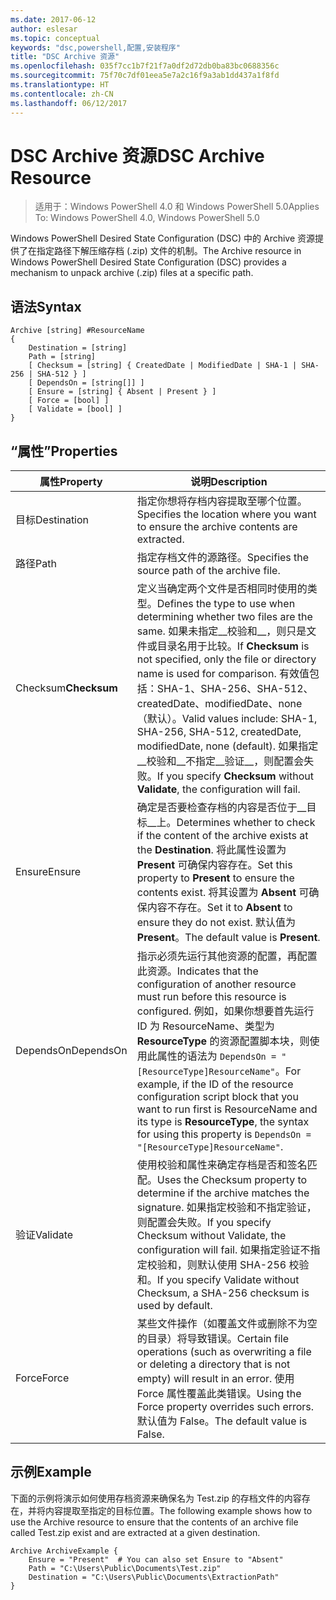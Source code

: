 ```yaml
---
ms.date: 2017-06-12
author: eslesar
ms.topic: conceptual
keywords: "dsc,powershell,配置,安装程序"
title: "DSC Archive 资源"
ms.openlocfilehash: 035f7cc1b7f21f7a0df2d72db0ba83bc0688356c
ms.sourcegitcommit: 75f70c7df01eea5e7a2c16f9a3ab1dd437a1f8fd
ms.translationtype: HT
ms.contentlocale: zh-CN
ms.lasthandoff: 06/12/2017
---
```

# <a name="dsc-archive-resource"></a><span data-ttu-id="487f8-103">DSC Archive 资源</span><span class="sxs-lookup"><span data-stu-id="487f8-103">DSC Archive Resource</span></span>

> <span data-ttu-id="487f8-104">适用于：Windows PowerShell 4.0 和 Windows PowerShell 5.0</span><span class="sxs-lookup"><span data-stu-id="487f8-104">Applies To: Windows PowerShell 4.0, Windows PowerShell 5.0</span></span>

<span data-ttu-id="487f8-105">Windows PowerShell Desired State Configuration (DSC) 中的 Archive 资源提供了在指定路径下解压缩存档 (.zip) 文件的机制。</span><span class="sxs-lookup"><span data-stu-id="487f8-105">The Archive resource in Windows PowerShell Desired State Configuration (DSC) provides a mechanism to unpack archive (.zip) files at a specific path.</span></span>

## <a name="syntax"></a><span data-ttu-id="487f8-106">语法</span><span class="sxs-lookup"><span data-stu-id="487f8-106">Syntax</span></span> 
```MOF
Archive [string] #ResourceName
{
    Destination = [string]
    Path = [string]
    [ Checksum = [string] { CreatedDate | ModifiedDate | SHA-1 | SHA-256 | SHA-512 } ]
    [ DependsOn = [string[]] ]
    [ Ensure = [string] { Absent | Present } ]
    [ Force = [bool] ]
    [ Validate = [bool] ]
}
```

## <a name="properties"></a><span data-ttu-id="487f8-107">“属性”</span><span class="sxs-lookup"><span data-stu-id="487f8-107">Properties</span></span>

|  <span data-ttu-id="487f8-108">属性</span><span class="sxs-lookup"><span data-stu-id="487f8-108">Property</span></span>  |  <span data-ttu-id="487f8-109">说明</span><span class="sxs-lookup"><span data-stu-id="487f8-109">Description</span></span>   | 
|---|---| 
| <span data-ttu-id="487f8-110">目标</span><span class="sxs-lookup"><span data-stu-id="487f8-110">Destination</span></span>| <span data-ttu-id="487f8-111">指定你想将存档内容提取至哪个位置。</span><span class="sxs-lookup"><span data-stu-id="487f8-111">Specifies the location where you want to ensure the archive contents are extracted.</span></span>| 
| <span data-ttu-id="487f8-112">路径</span><span class="sxs-lookup"><span data-stu-id="487f8-112">Path</span></span>| <span data-ttu-id="487f8-113">指定存档文件的源路径。</span><span class="sxs-lookup"><span data-stu-id="487f8-113">Specifies the source path of the archive file.</span></span>| 
| <span data-ttu-id="487f8-114">Checksum</span><span class="sxs-lookup"><span data-stu-id="487f8-114">__Checksum__</span></span>| <span data-ttu-id="487f8-115">定义当确定两个文件是否相同时使用的类型。</span><span class="sxs-lookup"><span data-stu-id="487f8-115">Defines the type to use when determining whether two files are the same.</span></span> <span data-ttu-id="487f8-116">如果未指定__校验和__，则只是文件或目录名用于比较。</span><span class="sxs-lookup"><span data-stu-id="487f8-116">If __Checksum__ is not specified, only the file or directory name is used for comparison.</span></span> <span data-ttu-id="487f8-117">有效值包括：SHA-1、SHA-256、SHA-512、createdDate、modifiedDate、none（默认）。</span><span class="sxs-lookup"><span data-stu-id="487f8-117">Valid values include: SHA-1, SHA-256, SHA-512, createdDate, modifiedDate, none (default).</span></span> <span data-ttu-id="487f8-118">如果指定__校验和__不指定__验证__，则配置会失败。</span><span class="sxs-lookup"><span data-stu-id="487f8-118">If you specify __Checksum__ without __Validate__, the configuration will fail.</span></span>| 
| <span data-ttu-id="487f8-119">Ensure</span><span class="sxs-lookup"><span data-stu-id="487f8-119">Ensure</span></span>| <span data-ttu-id="487f8-120">确定是否要检查存档的内容是否位于__目标__上。</span><span class="sxs-lookup"><span data-stu-id="487f8-120">Determines whether to check if the content of the archive exists at the __Destination__.</span></span> <span data-ttu-id="487f8-121">将此属性设置为 __Present__ 可确保内容存在。</span><span class="sxs-lookup"><span data-stu-id="487f8-121">Set this property to __Present__ to ensure the contents exist.</span></span> <span data-ttu-id="487f8-122">将其设置为 __Absent__ 可确保内容不存在。</span><span class="sxs-lookup"><span data-stu-id="487f8-122">Set it to __Absent__ to ensure they do not exist.</span></span> <span data-ttu-id="487f8-123">默认值为 __Present__。</span><span class="sxs-lookup"><span data-stu-id="487f8-123">The default value is __Present__.</span></span>| 
| <span data-ttu-id="487f8-124">DependsOn</span><span class="sxs-lookup"><span data-stu-id="487f8-124">DependsOn</span></span> | <span data-ttu-id="487f8-125">指示必须先运行其他资源的配置，再配置此资源。</span><span class="sxs-lookup"><span data-stu-id="487f8-125">Indicates that the configuration of another resource must run before this resource is configured.</span></span> <span data-ttu-id="487f8-126">例如，如果你想要首先运行 ID 为 ResourceName、类型为 __ResourceType__ 的资源配置脚本块，则使用此属性的语法为 `DependsOn = "[ResourceType]ResourceName"`。</span><span class="sxs-lookup"><span data-stu-id="487f8-126">For example, if the ID of the resource configuration script block that you want to run first is ResourceName and its type is __ResourceType__, the syntax for using this property is `DependsOn = "[ResourceType]ResourceName"`.</span></span>| 
| <span data-ttu-id="487f8-127">验证</span><span class="sxs-lookup"><span data-stu-id="487f8-127">Validate</span></span>| <span data-ttu-id="487f8-128">使用校验和属性来确定存档是否和签名匹配。</span><span class="sxs-lookup"><span data-stu-id="487f8-128">Uses the Checksum property to determine if the archive matches the signature.</span></span> <span data-ttu-id="487f8-129">如果指定校验和不指定验证，则配置会失败。</span><span class="sxs-lookup"><span data-stu-id="487f8-129">If you specify Checksum without Validate, the configuration will fail.</span></span> <span data-ttu-id="487f8-130">如果指定验证不指定校验和，则默认使用 SHA-256 校验和。</span><span class="sxs-lookup"><span data-stu-id="487f8-130">If you specify Validate without Checksum, a SHA-256 checksum is used by default.</span></span>| 
| <span data-ttu-id="487f8-131">Force</span><span class="sxs-lookup"><span data-stu-id="487f8-131">Force</span></span>| <span data-ttu-id="487f8-132">某些文件操作（如覆盖文件或删除不为空的目录）将导致错误。</span><span class="sxs-lookup"><span data-stu-id="487f8-132">Certain file operations (such as overwriting a file or deleting a directory that is not empty) will result in an error.</span></span> <span data-ttu-id="487f8-133">使用 Force 属性覆盖此类错误。</span><span class="sxs-lookup"><span data-stu-id="487f8-133">Using the Force property overrides such errors.</span></span> <span data-ttu-id="487f8-134">默认值为 False。</span><span class="sxs-lookup"><span data-stu-id="487f8-134">The default value is False.</span></span>| 

## <a name="example"></a><span data-ttu-id="487f8-135">示例</span><span class="sxs-lookup"><span data-stu-id="487f8-135">Example</span></span>

<span data-ttu-id="487f8-136">下面的示例将演示如何使用存档资源来确保名为 Test.zip 的存档文件的内容存在，并将内容提取至指定的目标位置。</span><span class="sxs-lookup"><span data-stu-id="487f8-136">The following example shows how to use the Archive resource to ensure that the contents of an archive file called Test.zip exist and are extracted at a given destination.</span></span>

```
Archive ArchiveExample {
    Ensure = "Present"  # You can also set Ensure to "Absent"
    Path = "C:\Users\Public\Documents\Test.zip"
    Destination = "C:\Users\Public\Documents\ExtractionPath"
} 
```

